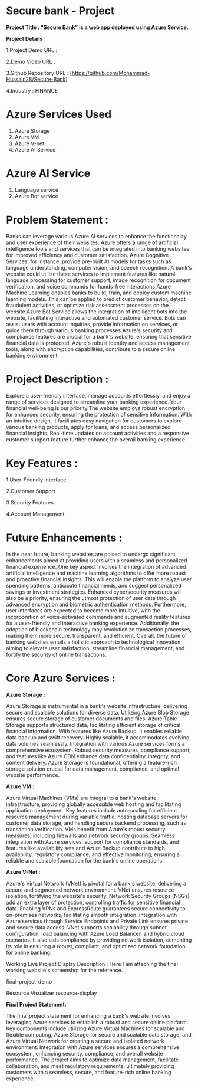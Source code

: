 # Secure bank - Project

**Project Title : "Secure Bank" is a web app deployed using Azure Service.**

**Project Details**

1.Project Demo URL :

2.Demo Video URL :

3.Github Repository URL : [https://github.com/Mohammad-Hussain28/Secure-Bank]

4.Industry : FINANCE

# Azure Services Used
1. Azure Storage
2. Azure VM 
3. Azure V-net
4. Azure AI Service

# Azure AI Service
1.	Language service
2.	Azure Bot service

# Problem Statement :

Banks can leverage various Azure AI services to enhance the functionality and user experience of their websites. Azure offers a range of artificial intelligence tools and services that can be integrated into banking websites for improved efficiency and customer satisfaction. Azure Cognitive Services, for instance, provide pre-built AI models for tasks such as language understanding, computer vision, and speech recognition. A bank's website could utilize these services to implement features like natural language processing for customer support, image recognition for document verification, and voice commands for hands-free interactions.Azure Machine Learning enables banks to build, train, and deploy custom machine learning models. This can be applied to predict customer behavior, detect fraudulent activities, or optimize risk assessment processes on the website.Azure Bot Service allows the integration of intelligent bots into the website, facilitating interactive and automated customer service. Bots can assist users with account inquiries, provide information on services, or guide them through various banking processes.Azure's security and compliance features are crucial for a bank's website, ensuring that sensitive financial data is protected. Azure's robust identity and access management tools, along with encryption capabilities, contribute to a secure online banking environment

# Project Description :

Explore a user-friendly interface, manage accounts effortlessly, and enjoy a range of services designed to streamline your banking experience. Your financial well-being is our priority.The website employs robust encryption for enhanced security, ensuring the protection of sensitive information. With an intuitive design, it facilitates easy navigation for customers to explore various banking products, apply for loans, and access personalized financial insights. Real-time updates on account activities and a responsive customer support feature further enhance the overall banking experience.

# Key Features :

1.User-Friendly Interface

2.Customer Support

3.Security Features

4.Account Management


# Future Enhancements :

In the near future, banking websites are poised to undergo significant enhancements aimed at providing users with a seamless and personalized financial experience. One key aspect involves the integration of advanced artificial intelligence and machine learning algorithms to offer more robust and proactive financial insights. This will enable the platform to analyze user spending patterns, anticipate financial needs, and suggest personalized savings or investment strategies. Enhanced cybersecurity measures will also be a priority, ensuring the utmost protection of user data through advanced encryption and biometric authentication methods. Furthermore, user interfaces are expected to become more intuitive, with the incorporation of voice-activated commands and augmented reality features for a user-friendly and interactive banking experience. Additionally, the adoption of blockchain technology may revolutionize transaction processes, making them more secure, transparent, and efficient. Overall, the future of banking websites entails a holistic approach to technological innovation, aiming to elevate user satisfaction, streamline financial management, and fortify the security of online transactions.


# Core Azure Services :
**Azure Storage :**

Azure Storage is instrumental in a bank's website infrastructure, delivering secure and scalable solutions for diverse data. Utilizing Azure Blob Storage ensures secure storage of customer documents and files. Azure Table Storage supports structured data, facilitating efficient storage of critical financial information. With features like Azure Backup, it enables reliable data backup and swift recovery. Highly scalable, it accommodates evolving data volumes seamlessly. Integration with various Azure services forms a comprehensive ecosystem. Robust security measures, compliance support, and features like Azure CDN enhance data confidentiality, integrity, and content delivery. Azure Storage is foundational, offering a feature-rich storage solution crucial for data management, compliance, and optimal website performance.

 

**Azure VM :**

Azure Virtual Machines (VMs) are integral to a bank's website infrastructure, providing globally accessible web hosting and facilitating application deployment. Key features include auto-scaling for efficient resource management during variable traffic, hosting database servers for customer data storage, and handling secure backend processing, such as transaction verification. VMs benefit from Azure's robust security measures, including firewalls and network security groups. Seamless integration with Azure services, support for compliance standards, and features like availability sets and Azure Backup contribute to high availability, regulatory compliance, and effective monitoring, ensuring a reliable and scalable foundation for the bank's online operations.


**Azure V-Net :**

Azure's Virtual Network (VNet) is pivotal for a bank's website, delivering a secure and segmented network environment. VNet ensures resource isolation, fortifying the website's security. Network Security Groups (NSGs) add an extra layer of protection, controlling traffic for sensitive financial data. Enabling VPNs and ExpressRoute guarantees secure connectivity to on-premises networks, facilitating smooth integration. Integration with Azure services through Service Endpoints and Private Link ensures private and secure data access. VNet supports scalability through subnet configuration, load balancing with Azure Load Balancer, and hybrid cloud scenarios. It also aids compliance by providing network isolation, cementing its role in ensuring a robust, compliant, and optimized network foundation for online banking.
 




Working Live Project Display
Description :
Here I am attaching the final working website's screenshot for the reference.
 

final-project-demo

Resource Visualizer
resource-display

**Final Project Statement:**

The final project statement for enhancing a bank's website involves leveraging Azure services to establish a robust and secure online platform. Key components include utilizing Azure Virtual Machines for scalable and flexible computing, Azure Storage for secure and scalable data storage, and Azure Virtual Network for creating a secure and isolated network environment. Integration with Azure services ensures a comprehensive ecosystem, enhancing security, compliance, and overall website performance. The project aims to optimize data management, facilitate collaboration, and meet regulatory requirements, ultimately providing customers with a seamless, secure, and feature-rich online banking experience.
